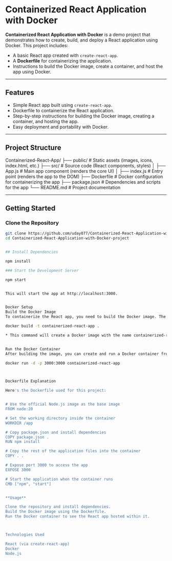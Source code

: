 # Containerized React Application with Docker

**Containerized React Application with Docker** is a demo project that demonstrates how to create, build, and deploy a React application using Docker. This project includes:
- A basic React app created with `create-react-app`.
- A **Dockerfile** for containerizing the application.
- Instructions to build the Docker image, create a container, and host the app using Docker.

---

## Features
- Simple React app built using `create-react-app`.
- Dockerfile to containerize the React application.
- Step-by-step instructions for building the Docker image, creating a container, and hosting the app.
- Easy deployment and portability with Docker.

---

## Project Structure

Containerized-React-App/ ├── public/ # Static assets (images, icons, index.html, etc.) ├── src/ # Source code (React components, styles) │ ├── App.js # Main app component (renders the core UI) │ ├── index.js # Entry point (renders the app to the DOM) ├── Dockerfile # Docker configuration for containerizing the app ├── package.json # Dependencies and scripts for the app └── README.md # Project documentation


---

## Getting Started

### Clone the Repository

```bash
git clone https://github.com/uday077/Containerized-React-Application-with-Docker-project.git
cd Containerized-React-Application-with-Docker-project


## Install Dependencies

npm install

### Start the Development Server

npm start


This will start the app at http://localhost:3000.


Docker Setup
Build the Docker Image
To containerize the React app, you need to build the Docker image. The project includes a Dockerfile for this purpose.

docker build -t containerized-react-app .

* This command will create a Docker image with the name containerized-react-app.


Run the Docker Container
After building the image, you can create and run a Docker container from that image.

docker run -d -p 3000:3000 containerized-react-app



Dockerfile Explanation

Here's the Dockerfile used for this project:


# Use the official Node.js image as the base image
FROM node:20

# Set the working directory inside the container
WORKDIR /app

# Copy package.json and install dependencies
COPY package.json .
RUN npm install

# Copy the rest of the application files into the container
COPY . .

# Expose port 3000 to access the app
EXPOSE 3000

# Start the application when the container runs
CMD ["npm", "start"]


**Usage**

Clone the repository and install dependencies.
Build the Docker image using the Dockerfile.
Run the Docker container to see the React app hosted within it.



Technologies Used

React (via create-react-app)
Docker
Node.js






